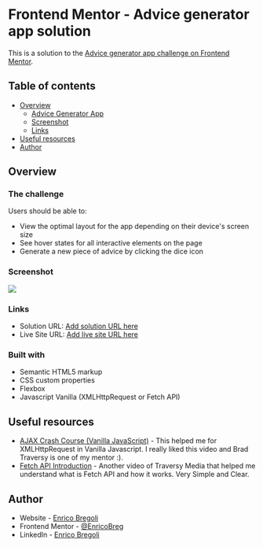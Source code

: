 # Frontend Mentor - Advice generator app solution

This is a solution to the [Advice generator app challenge on Frontend Mentor](https://www.frontendmentor.io/challenges/advice-generator-app-QdUG-13db).

## Table of contents

- [Overview](#overview)
  - [Advice Generator App](#The-challenge)
  - [Screenshot](#screenshot)
  - [Links](#links)
- [Useful resources](#useful-resources)
- [Author](#author)

## Overview

### The challenge

Users should be able to:

- View the optimal layout for the app depending on their device's screen size
- See hover states for all interactive elements on the page
- Generate a new piece of advice by clicking the dice icon


### Screenshot

![](./screenshots/screenshot_1.jpg)

### Links

- Solution URL: [Add solution URL here](https://github.com/EnricoBreg/Advice_Generator_App.git)
- Live Site URL: [Add live site URL here](https://your-live-site-url.com)

### Built with

- Semantic HTML5 markup
- CSS custom properties
- Flexbox
- Javascript Vanilla (XMLHttpRequest or Fetch API)

## Useful resources

- [AJAX Crash Course (Vanilla JavaScript)](https://www.youtube.com/watch?v=82hnvUYY6QA) - This helped me for XMLHttpRequest in Vanilla Javascript. I really liked this video and Brad Traversy is one of my mentor :).
- [Fetch API Introduction](https://www.youtube.com/watch?v=Oive66jrwBs) - Another video of Traversy Media that helped me understand what is Fetch API and how it works. Very Simple and Clear.

## Author

- Website - [Enrico Bregoli](https://www.your-site.com)
- Frontend Mentor - [@EnricoBreg](https://www.frontendmentor.io/profile/EnricoBreg)
- LinkedIn - [Enrico Bregoli](https://www.linkedin.com/in/enrico-bregoli/)

